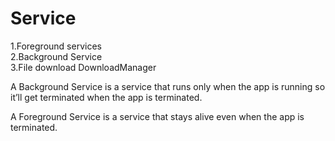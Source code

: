 # Service
1.Foreground services    
2.Background Service     
3.File download   DownloadManager


A Background Service is a service that runs only when the app is
running so it’ll get terminated when the app is terminated.

A Foreground Service is a service that stays alive even when
the app is terminated.



